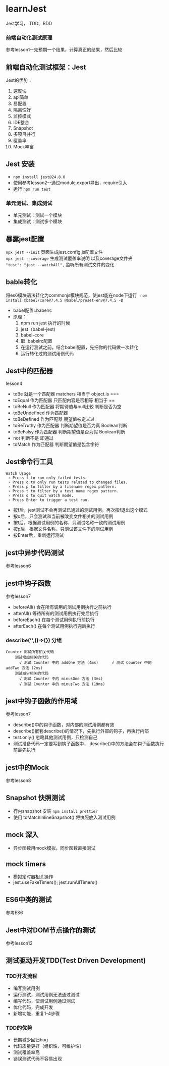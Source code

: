 # learnJest
 Jest学习， TDD、BDD


### 前端自动化测试原理
参考lesson1--先预期一个结果，计算真正的结果，然后比较


## 前端自动化测试框架：Jest
Jest的优势：
1. 速度快
2. api简单  
3. 易配置  
4. 隔离性好  
5. 监控模式  
6. IDE整合  
7. Snapshot  
8. 多项目并行  
9. 覆盖率  
10. Mock丰富

## Jest 安装  
+ `npm install jest@24.8.0`  
+ 使用参考lesson2--通过module.export导出，require引入
+ 运行 `npm run test`

### 单元测试、集成测试
+ 单元测试：测试一个模块  
+ 集成测试：测试多个模块

## 暴露jest配置
`npx jest --init`  页面生成jest.config.js配置文件  
`npx jest --coverage` 生成测试覆盖率说明 以及coverage文件夹  
`"test": "jest --watchAll",` 监听所有测试文件的变化

## bable转化
将es6模块语法转化为commonjs模块规范，使jest能在node下运行 ` npm install @babel/core@7.4.5 @babel/preset-env@7.4.5 -D`  
+ babel配置:.babelrc  
+ 原理：
    1. npm run jest 执行的时候
    2. jest（babel-jest)
    3. babel-core 
    4. 取 .babelrc配置
    5. 在运行测试之前，结合babel配置，先把你的代码做一次转化
    6. 运行转化过的测试用例代码


## Jest中的匹配器
lesson4  
+ toBe 就是一个匹配器 matchers 相当于 object.is ===
+ toEqual 作为匹配器 只匹配内容是否相等  相当于 ==
+ toBeNull 作为匹配器 将期待值与null比较  判断是否为空 
+ toBeUndefined 作为匹配器
+ toBeDefined 作为匹配器 期望值被定义过
+ toBeTruthy 作为匹配器 判断期望值是否为真  Boolean判断
+ toBeFalsy 作为匹配器 判断期望值是否为假  Boolean判断
+ not 判断不是 即通过
+ toMatch 作为匹配器 判断期望值是包含字符


## Jest命令行工具  

```
Watch Usage
 › Press f to run only failed tests.
 › Press o to only run tests related to changed files.
 › Press p to filter by a filename regex pattern.
 › Press t to filter by a test name regex pattern.
 › Press q to quit watch mode.
 › Press Enter to trigger a test run.

```
+ 按f后，jest测试不会再测试已通过的测试用例。再次按f退出这个模式  
+ 按o后，只会测试和当前被改变文件相关的测试用例
+ 按t后，根据测试用例的名称，只测试名称一致的测试用例
+ 按p后，根据文件名称，只测试该文件下的测试用例
+ 按Enter后，重新运行测试


## jest中异步代码测试
参考lesson6


## jest中钩子函数
参考lesson7
+ beforeAll() 会在所有调用的测试用例执行之前执行
+ afterAll() 等待所有的测试用例执行完后执行
+ beforeEach() 在每个测试用例执行前执行
+ afterEach() 在每个测试用例执行完后执行

### describe('',()=>{})  分组
```
Counter 测试所有相关代码
    测试增加相关的代码
      √ 测试 Counter 中的 addOne 方法 (4ms)      √ 测试 Counter 中的 addTwo 方法 (2ms)
    测试减少相关的代码
      √ 测试 Counter 中的 minusOne 方法 (3ms)
      √ 测试 Counter 中的 minusTwo 方法 (19ms)
```


## jest中钩子函数的作用域
参考lesson7
+ describe()中的钩子函数，对内部的测试用例都有效
+ describe()嵌套describe()的情况下，先执行外部的钩子，再执行内部
+ test.only() 忽略其他测试用例，只检测自己
+ 测试准备代码一定要写到钩子函数中， describe()中的方法会在钩子函数执行前最先执行


## jest中的Mock
参考lesson8


## Snapshot 快照测试
+ 行内snapshot 安装 `npm install prettier`
+ 使用 toMatchInlineSnapshot()  将快照放入测试用例


## mock 深入
+ 异步函数用mock模拟，同步函数直接测试


## mock timers
+ 模拟定时器相关操作
+ jest.useFakeTimers(); jest.runAllTimers()


## ES6中类的测试
参考ES6


## Jest中对DOM节点操作的测试
参考lesson12

## 测试驱动开发TDD(Test Driven Development)

### TDD开发流程
+ 编写测试用例
+ 运行测试，测试用例无法通过测试
+ 编写代码，使测试用例通过测试
+ 优化代码，完成开发
+ 新增功能，重复1-4步骤

### TDD的优势
+ 长期减少回归bug
+ 代码质量更好（组织性，可维护性）
+ 测试覆盖率高
+ 错误测试代码不容易出现


